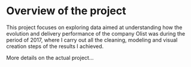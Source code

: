# Overview of the project
This project focuses on exploring data aimed at understanding how the evolution and delivery performance of the company Olist was during the period of 
2017, where I carry out all the cleaning, modeling and visual creation steps of the results I achieved.

More details on the actual project...